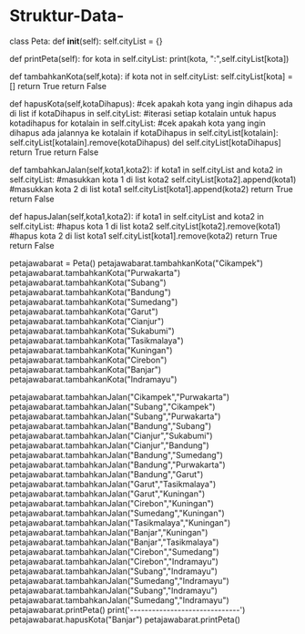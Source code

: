 # Struktur-Data-
class Peta:
    def __init__(self):
        self.cityList = {}
    
   def printPeta(self):
        for kota in self.cityList:
            print(kota, ":",self.cityList[kota])
        
   def tambahkanKota(self,kota):
        if kota not in self.cityList:
            self.cityList[kota] = []
            return True
        return False
    
   def hapusKota(self,kotaDihapus):
        #cek apakah kota yang ingin dihapus ada di list
        if kotaDihapus in self.cityList:
        #iterasi setiap kotalain untuk hapus kotadihapus
            for kotalain in self.cityList:
                #cek apakah kota yang ingin dihapus ada jalannya ke kotalain
                if kotaDihapus in self.cityList[kotalain]:
                    self.cityList[kotalain].remove(kotaDihapus)
            del self.cityList[kotaDihapus]
            return True
        return False
    
   def tambahkanJalan(self,kota1,kota2):
        if kota1 in self.cityList and kota2 in self.cityList:
            #masukkan kota 1 di list kota2
            self.cityList[kota2].append(kota1)
            #masukkan kota 2 di list kota1
            self.cityList[kota1].append(kota2)
            return True
        return False
    
   def hapusJalan(self,kota1,kota2):
        if kota1 in self.cityList and kota2 in self.cityList:
            #hapus kota 1 di list kota2
            self.cityList[kota2].remove(kota1)
            #hapus kota 2 di list kota1
            self.cityList[kota1].remove(kota2)
            return True
        return False
        

petajawabarat = Peta()
petajawabarat.tambahkanKota("Cikampek")
petajawabarat.tambahkanKota("Purwakarta")
petajawabarat.tambahkanKota("Subang")
petajawabarat.tambahkanKota("Bandung")
petajawabarat.tambahkanKota("Sumedang")
petajawabarat.tambahkanKota("Garut")
petajawabarat.tambahkanKota("Cianjur")
petajawabarat.tambahkanKota("Sukabumi")
petajawabarat.tambahkanKota("Tasikmalaya")
petajawabarat.tambahkanKota("Kuningan")
petajawabarat.tambahkanKota("Cirebon")
petajawabarat.tambahkanKota("Banjar")
petajawabarat.tambahkanKota("Indramayu")

petajawabarat.tambahkanJalan("Cikampek","Purwakarta")
petajawabarat.tambahkanJalan("Subang","Cikampek")
petajawabarat.tambahkanJalan("Subang","Purwakarta")
petajawabarat.tambahkanJalan("Bandung","Subang")
petajawabarat.tambahkanJalan("Cianjur","Sukabumi")
petajawabarat.tambahkanJalan("Cianjur","Bandung")
petajawabarat.tambahkanJalan("Bandung","Sumedang")
petajawabarat.tambahkanJalan("Bandung","Purwakarta")
petajawabarat.tambahkanJalan("Bandung","Garut")
petajawabarat.tambahkanJalan("Garut","Tasikmalaya")
petajawabarat.tambahkanJalan("Garut","Kuningan")
petajawabarat.tambahkanJalan("Cirebon","Kuningan")
petajawabarat.tambahkanJalan("Sumedang","Kuningan")
petajawabarat.tambahkanJalan("Tasikmalaya","Kuningan")
petajawabarat.tambahkanJalan("Banjar","Kuningan")
petajawabarat.tambahkanJalan("Banjar","Tasikmalaya")
petajawabarat.tambahkanJalan("Cirebon","Sumedang")
petajawabarat.tambahkanJalan("Cirebon","Indramayu")
petajawabarat.tambahkanJalan("Subang","Indramayu")
petajawabarat.tambahkanJalan("Sumedang","Indramayu")
petajawabarat.tambahkanJalan("Subang","Indramayu")
petajawabarat.tambahkanJalan("Sumedang","Indramayu")
petajawabarat.printPeta()
print('------------------------------')
petajawabarat.hapusKota("Banjar")
petajawabarat.printPeta()
